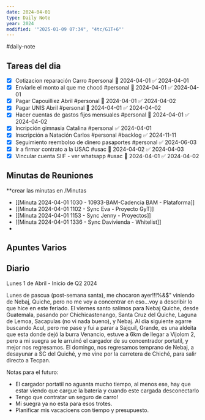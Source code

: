 ```yaml
---
date: 2024-04-01
type: Daily Note
year: 2024
modified: '"2025-01-09 07:34", "4tc/G1T+6"'
---
```

#daily-note

## Tareas del dia

- [x] Cotizacion reparación Carro #personal 📅 2024-04-01 ✅ 2024-04-01
- [x] Enviarle el monto al que me chocó #personal 📅 2024-04-01 ✅ 2024-04-01
- [x] Pagar Capouilliez Abril #personal 📅 2024-04-01 ✅ 2024-04-02
- [x] Pagar UNIS Abril #personal 📅 2024-04-01 ✅ 2024-04-02
- [x] Hacer cuentas de gastos fijos mensuales #personal 📅 2024-04-01 ✅ 2024-04-02
- [x] Incripción gimnasia Catalina #personal ✅ 2024-04-01
- [x] Inscripción a Natación Carlos #personal #backlog ✅ 2024-11-11
- [x] Seguimiento reembolso de dinero pasaportes #personal ✅ 2024-06-03
- [x] Ir a firmar contrato a la USAC #usac 📅 2024-04-02 ✅ 2024-04-03
- [x] Vincular cuenta SIIF - ver whatsapp #usac 📅 2024-04-01 ✅ 2024-04-02

## Minutas de Reuniones
**crear las minutas en /Minutas

- [[Minuta 2024-04-01 1030 - 10933-BAM-Cadencia BAM - Plataforma]]
- [[Minuta 2024-04-01 1102 - Sync Eva - Proyecto GyT]]
- [[Minuta 2024-04-01 1153 - Sync Jenny - Proyectos]]
- [[Minuta 2024-04-01 1336 - Sync Davivienda - Whitelist]]
- 

## Apuntes Varios

## Diario

Lunes 1 de Abril - Inicio de Q2 2024

 Lunes de pascua (post-semana santa), me chocaron ayer!!!%&$" viniendo de Nebaj, Quiche, pero no me voy a concentrar en eso...voy a describir lo que hice en este feriado. El viernes santo salímos para Nebaj Quiche, desde Guatemala, pasando por Chichicastenango, Santa Cruz del Quiche, Laguna de Lemoa, Sacapulas (no vi nada bueno), y Nebaj.
 Al dia siguiente agarre buscando Acul, pero me pase y fui a parar a Sajquil, Grande, es una aldeita que esta donde dejó la burra Venancio, estuve a 6km de llegar a Vijolom 2, pero a mi suegra se le arruinó el cargador de su concentrador portatil, y mejor nos regresamos.
El domingo, nos regresamos temprano de Nebaj, a desayunar a SC del Quiché, y me vine por la carretera de Chiché, para salir directo a Tecpan.

Notas para el futuro:
- El cargador portatil no aguanta mucho tiempo, al menos ese, hay que estar viendo que cargue la bateria y cuando este cargada desconectarlo
- Tengo que contratar un seguro de carro!
- Mi suegra ya no esta para esos trotes.
- Planificar mis vacacioens con tiempo y presupuesto.


